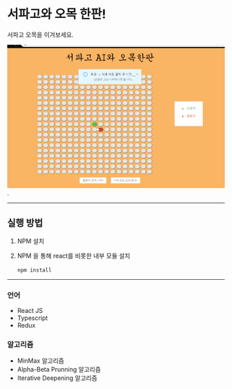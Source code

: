 # 서파고와 오목 한판!

서파고 오목을 이겨보세요.

![플레이영상](src/gif/play.gif)
.

------

## 실행 방법

1. NPM 설치
2. NPM 을 통해 react를 비롯한 내부 모듈 설치

    `npm install`

-------------------------------

### 언어

- React JS
- Typescript
- Redux

### 알고리즘

- MinMax 알고리즘
- Alpha-Beta Prunning 알고리즘
- Iterative Deepening 알고리즘
